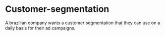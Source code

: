 # Customer-segmentation
A brazilian company wants a customer segmentation that they can use on a daily basis for their ad campaigns.
